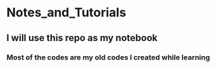 # Notes_and_Tutorials
## I will use this repo as my notebook
### Most of the codes are my old codes I created while learning
